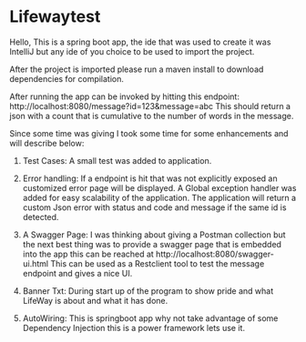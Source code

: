 # Lifewaytest


Hello,
This is a spring boot app, the ide that was used to create it was IntelliJ but any ide of you choice to be used to import the project.

After the project is imported please run a maven install to download dependencies for compilation.

After running the app can be invoked by hitting this endpoint:
http://localhost:8080/message?id=123&message=abc 
This should return a json with a count that is cumulative to the number of words in the message.

Since some time was giving I took some time for some enhancements and will describe below:
1. Test Cases:      A small test was added to application.

2. Error handling:  If a endpoint is hit that was not explicitly exposed an customized error page will be displayed.
                    A Global exception handler was added for easy scalability of the application.
                    The application will return a custom Json error with status and code and message if the same id is detected.

3. A Swagger Page:  I was thinking about giving a Postman collection but the next best thing was to provide a swagger page
                    that is embedded into the app this can be reached at http://localhost:8080/swagger-ui.html This can be used as a                           Restclient tool to test the message endpoint and gives a nice UI.

4. Banner Txt:      During start up of the program to show pride and what LifeWay is about and what it has done.

5. AutoWiring:      This is springboot app why not take advantage of some Dependency Injection this is a power framework lets use it.
